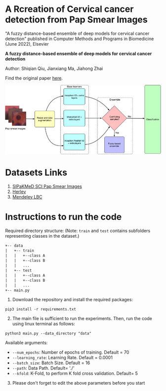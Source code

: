 # A Rcreation of Cervical cancer detection from Pap Smear Images
"A fuzzy distance-based ensemble of deep models for cervical cancer detection" published in Computer Methods and Programs in Biomedicine (June 2022), Elsevier

**A fuzzy distance-based ensemble of deep models for cervical cancer detection**

Author: Shiqian Qiu, Jianxiang Ma, Jiahong Zhai

Find the original paper [here](https://www.sciencedirect.com/science/article/pii/S0169260722001626).
<p align="center">
  <img src="./pipe.jpg" width="600" title="Overall Pipeline">
</p>

# Datasets Links
1. [SIPaKMeD SCI Pap Smear Images](https://www.cs.uoi.gr/~marina/sipakmed.html)
2. [Herlev](http://mde-lab.aegean.gr/index.php/downloads)
3. [Mendeley LBC](https://data.mendeley.com/datasets/zddtpgzv63/4)

# Instructions to run the code
Required directory structure:
(Note: ``train`` and ``test`` contains subfolders representing classes in the dataset.)
```
+-- data
|   +-- train
|   |   +--class A
|   |   +--class B
|   |   ...
|   +-- test
|   |   +--class A
|   |   +--class B
|   |   ...
+-- main.py
```
1. Download the repository and install the required packages:
```
pip3 install -r requirements.txt
```
2. The main file is sufficient to run the experiments.
Then, run the code using linux terminal as follows:

```
python3 main.py --data_directory "data"
```

Available arguments:
- `--num_epochs`: Number of epochs of training. Default = 70
- `--learning_rate`: Learning Rate. Default = 0.0001
- `--batch_size`: Batch Size. Default = 16
- `--path`: Data Path. Default= './'
- `--kfold`: K-Fold, to perform K fold cross validation. Default= 5

3. Please don't forget to edit the above parameters before you start
